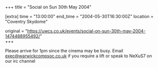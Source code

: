 +++
title = "Social on Sun 30th May 2004"

[extra]
time = "13:00:00"
end_time = "2004-05-30T16:30:00Z"
location = "Coventry Skydome"

original = "https://uwcs.co.uk/events/social-on-sun-30th-may-2004-1474488955492/"    
+++

Please arrive for 1pm since the cinema may be busy.  Email exec@warwickcompsoc.co.uk if you require a lift or speak to NeXuS7 on our irc channel

